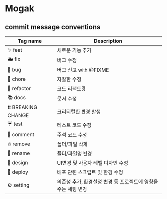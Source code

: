 # Mogak

## commit message conventions
|Tag name|Description|
|------|---|
|✨ feat|새로운 기능 추가|
|🚑 fix|버그 수정|
|🐛 bug|버그 신고 with @FIXME|
|📝 chore|자잘한 수정|
|🔨 refactor|코드 리팩토링|
|📚 docs|문서 수정|
|❗❗ BREAKING CHANGE|크리티컬한 변경 발생|
|☔️ test|테스트 코드 수정|
|💭 comment|주석 코드 수정|
|🔥 remove|폴더/파일 삭제|
|🚗 rename|폴더/파일명 변경|
|🎨 design|UI변경 및 사용자 레벨 디자인 수정|
|🚀 deploy|배포 관련 스크립트 및 환경 수정|
|⚙ setting|의존성 추가, 환경설정 변경 등 프로젝트에 영향을 주는 세팅 변경|
